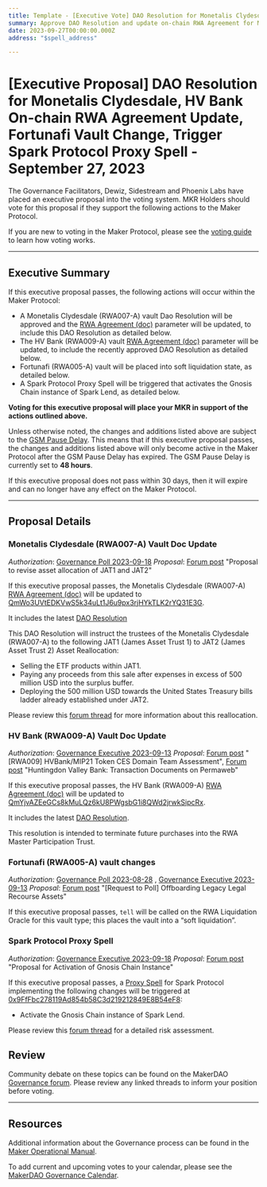 ```yaml
---
title: Template - [Executive Vote] DAO Resolution for Monetalis Clydesdale, HV Bank On-chain RWA Agreement Update, Fortunafi Vault Change, Trigger Spark Protocol Proxy Spell - September 27, 2023
summary: Approve DAO Resolution and update on-chain RWA Agreement for Monetalis Clydesdale (RWA007-A); update HV Bank on-chain (RWA009-A) RWA Agreement; place Fortunafi (RWA005-A) vault into soft liquidation state; trigger Spark Protocol Proxy Spell.
date: 2023-09-27T00:00:00.000Z
address: "$spell_address"

---
```

# [Executive Proposal] DAO Resolution for Monetalis Clydesdale, HV Bank On-chain RWA Agreement Update, Fortunafi Vault Change, Trigger Spark Protocol Proxy Spell - September 27, 2023

The Governance Facilitators, Dewiz, Sidestream and Phoenix Labs have placed an executive proposal into the voting system. MKR Holders should vote for this proposal if they support the following actions to the Maker Protocol.

If you are new to voting in the Maker Protocol, please see the [voting guide](https://manual.makerdao.com/governance/voting-in-makerdao/on-chain-governance) to learn how voting works.

---

## Executive Summary

If this executive proposal passes, the following actions will occur within the Maker Protocol:
- A Monetalis Clydesdale (RWA007-A) vault Dao Resolution will be approved and the [RWA Agreement (doc)](https://manual.makerdao.com/parameter-index/vault-risk/param-rwa-agreement) parameter will be updated, to include this DAO Resolution as detailed below.
- The HV Bank (RWA009-A) vault [RWA Agreement (doc)](https://manual.makerdao.com/parameter-index/vault-risk/param-rwa-agreement) parameter will be updated, to include the recently approved DAO Resolution as detailed below.
- Fortunafi (RWA005-A) vault will be placed into soft liquidation state, as detailed below.
- A Spark Protocol Proxy Spell will be triggered that activates the Gnosis Chain instance of Spark Lend, as detailed below.

**Voting for this executive proposal will place your MKR in support of the actions outlined above.**

Unless otherwise noted, the changes and additions listed above are subject to the [GSM Pause Delay](https://manual.makerdao.com/parameter-index/core/param-gsm-pause-delay). This means that if this executive proposal passes, the changes and additions listed above will only become active in the Maker Protocol after the GSM Pause Delay has expired. The GSM Pause Delay is currently set to **48 hours**.

If this executive proposal does not pass within 30 days, then it will expire and can no longer have any effect on the Maker Protocol.


---

## Proposal Details

### Monetalis Clydesdale (RWA007-A) Vault Doc Update

*Authorization*: [Governance Poll 2023-09-18](https://vote.makerdao.com/polling/Qmb45PDU)
*Proposal*: [Forum post](https://forum.makerdao.com/t/proposal-to-revise-asset-allocation-of-jat1-and-jat2/21718) "Proposal to revise asset allocation of JAT1 and JAT2"

If this executive proposal passes, the Monetalis Clydesdale (RWA007-A) [RWA Agreement (doc)](https://manual.makerdao.com/parameter-index/vault-risk/param-rwa-agreement) will be updated to [QmWo3UVtEDKVwS5k34uLt1J6u9px3rjHYkTLK2rYQ31E3G](https://jade-ltd-quail-880.mypinata.cloud/ipfs/QmWo3UVtEDKVwS5k34uLt1J6u9px3rjHYkTLK2rYQ31E3G).

It includes the latest [DAO Resolution](https://amaranth-secondary-stingray-939.mypinata.cloud/ipfs/QmZ94FG8YXK4seyBHBi2FfTfW5URtBqbCb7JZAB1HGkTNF)

This DAO Resolution will instruct the trustees of the Monetalis Clydesdale (RWA007-A) to the following JAT1 (James Asset Trust 1) to JAT2 (James Asset Trust 2) Asset Reallocation:
- Selling the ETF products within JAT1.
- Paying any proceeds from this sale after expenses in excess of 500 million USD into the surplus buffer.
- Deploying the 500 million USD towards the United States Treasury bills ladder already established under JAT2.

Please review this [forum thread](https://forum.makerdao.com/t/assessment-jat1-jat2-reallocation/21987) for more information about this reallocation.

### HV Bank (RWA009-A) Vault Doc Update

*Authorization*: [Governance Executive 2023-09-13](https://vote.makerdao.com/executive/template-executive-vote-stability-scope-parameter-changes-spark-protocol-d3m-parameter-changes-set-fortunafi-debt-ceiling-to-zero-dai-dao-resolution-for-hv-bank-delegate-compensation-and-other-actions-september-13-2023)
*Proposal*: [Forum post](https://forum.makerdao.com/t/rwa009-hvbank-mip21-token-ces-domain-team-assessment/15861/13) "[RWA009] HVBank/MIP21 Token CES Domain Team Assessment", [Forum post](https://forum.makerdao.com/t/huntingdon-valley-bank-transaction-documents-on-permaweb/16264/16) "Huntingdon Valley Bank: Transaction Documents on Permaweb"

If this executive proposal passes, the HV Bank (RWA009-A) [RWA Agreement (doc)](https://manual.makerdao.com/parameter-index/vault-risk/param-rwa-agreement) will be updated to [QmYjvAZEeGCs8kMuLQz6kU8PWgsbG1i8QWd2jrwkSipcRx](https://jade-ltd-quail-880.mypinata.cloud/ipfs/QmYjvAZEeGCs8kMuLQz6kU8PWgsbG1i8QWd2jrwkSipcRx).

It includes the latest [DAO Resolution](https://forum.makerdao.com/t/huntingdon-valley-bank-transaction-documents-on-permaweb/16264/16).

This resolution is intended to terminate future purchases into the RWA Master Participation Trust.

### Fortunafi (RWA005-A) vault changes

*Authorization*: [Governance Poll 2023-08-28](https://vote.makerdao.com/polling/Qmcb1c9x) , [Governance Executive 2023-09-13](https://vote.makerdao.com/executive/template-executive-vote-stability-scope-parameter-changes-spark-protocol-d3m-parameter-changes-set-fortunafi-debt-ceiling-to-zero-dai-dao-resolution-for-hv-bank-delegate-compensation-and-other-actions-september-13-2023)
*Proposal*: [Forum post](https://forum.makerdao.com/t/request-to-poll-offboarding-legacy-legal-recourse-assets/21582/12) "[Request to Poll] Offboarding Legacy Legal Recourse Assets"

If this executive proposal passes, `tell` will be called on the RWA Liquidation Oracle for this vault type; this places the vault into a “soft liquidation”.



### Spark Protocol Proxy Spell

*Authorization*: [Governance Executive 2023-09-18](https://vote.makerdao.com/polling/QmVcxd7J)
*Proposal*: [Forum post](https://forum.makerdao.com/t/proposal-for-activation-of-gnosis-chain-instance/22098/) "Proposal for Activation of Gnosis Chain Instance"

If this executive proposal passes, a [Proxy Spell](https://forum.makerdao.com/t/executive-proxies-and-spark-protocol/20976) for Spark Protocol implementing the following changes will be triggered at [0x9FfFbc278119Ad854b58C3d219212849E8B54eF8](https://etherscan.io/address/0x9FfFbc278119Ad854b58C3d219212849E8B54eF8):

- Activate the Gnosis Chain instance of Spark Lend.

Please review this [forum thread](https://forum.makerdao.com/t/risk-assessment-and-parameter-recommendations-spark-protocol-on-gnosis-chain/21629) for a detailed risk assessment.

## Review

Community debate on these topics can be found on the MakerDAO [Governance forum](https://forum.makerdao.com/). Please review any linked threads to inform your position before voting.

---

## Resources

Additional information about the Governance process can be found in the [Maker Operational Manual](https://manual.makerdao.com).

To add current and upcoming votes to your calendar, please see the [MakerDAO Governance Calendar](https://manual.makerdao.com/makerdao/calendars/governance-calendar).
